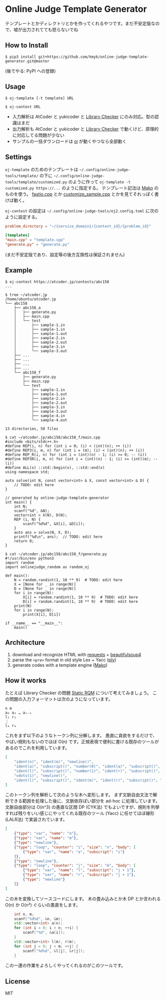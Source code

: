 # Online Judge Template Generator

テンプレートとかディレクトリとかを作ってくれるやつです。まだ不安定版なので、嘘が出力されてても怒らないでね


## How to Install

``` console
$ pip3 install git+https://github.com/kmyk/online-judge-template-generator.git@master
```

(後でやる: PyPI への登録)


## Usage

``` console
$ oj-template [-t template] URL
```

``` console
$ oj-contest URL
```

-   入力解析は AtCoder と yukicoder と [Library Checker](https://judge.yosupo.jp/) にのみ対応。型の認識はまだ
-   出力解析も AtCoder と yukicoder と [Library Checker](https://judge.yosupo.jp/) で動くけど、原理的に対応してる問題が少ない
-   サンプルの一括ダウンロードは [oj](https://github.com/kmyk/online-judge-tools) が動くやつなら全部動く


## Settings

`oj-template` のためのテンプレートは `~/.config/online-judge-tools/template/` の下に `~/.config/online-judge-tools/template/customized.py` のように作って `oj-template -t customized.py https://...` のように指定する。
テンプレート記法は [Mako](https://www.makotemplates.org/) のものを使う。
[fastio.cpp](https://github.com/kmyk/online-judge-template-generator/blob/master/onlinejudge_template_resources/fastio.cpp) とか [customize_sample.cpp](https://github.com/kmyk/online-judge-template-generator/blob/master/onlinejudge_template_resources/customize_sample.cpp) とかを見てそれっぽく書けば動く。

`oj-contest` の設定は `~/.config/online-judge-tools/oj2.config.toml` に次のように設定する。

``` toml
problem_directory = "~/{service_domain}/{contest_id}/{problem_id}"

[templates]
"main.cpp" = "template.cpp"
"generate.py" = "generate.py"
```

(まだ不安定版であり、設定等の後方互換性は保証されません)


## Example

``` console
$ oj-contest https://atcoder.jp/contests/abc158
...

$ tree ~/atcoder.jp
/home/ubuntu/atcoder.jp
└── abc158
    ├── abc158_a
    │   ├── generate.py
    │   ├── main.cpp
    │   └── test
    │       ├── sample-1.in
    │       ├── sample-1.in
    │       ├── sample-1.out
    │       ├── sample-2.in
    │       ├── sample-2.out
    │       ├── sample-3.in
    │       └── sample-3.out
    ├── ...
    ├── ...
    ├── ...
    ├── ...
    └── abc158_f
        ├── generate.py
        ├── main.cpp
        └── test
            ├── sample-1.in
            ├── sample-1.out
            ├── sample-2.in
            ├── sample-2.out
            ├── sample-3.in
            ├── sample-3.out
            ├── sample-4.in
            └── sample-4.out

13 directories, 50 files

$ cat ~/atcoder.jp/abc158/abc158_f/main.cpp
#include <bits/stdc++.h>
#define REP(i, n) for (int i = 0; (i) < (int)(n); ++ (i))
#define REP3(i, m, n) for (int i = (m); (i) < (int)(n); ++ (i))
#define REP_R(i, n) for (int i = (int)(n) - 1; (i) >= 0; -- (i))
#define REP3R(i, m, n) for (int i = (int)(n) - 1; (i) >= (int)(m); -- (i))
#define ALL(x) ::std::begin(x), ::std::end(x)
using namespace std;

auto solve(int N, const vector<int> & X, const vector<int> & D) {
    // TODO: edit here
}

// generated by online-judge-template-generator
int main() {
    int N;
    scanf("%d", &N);
    vector<int > X(N), D(N);
    REP (i, N) {
        scanf("%d%d", &X[i], &D[i]);
    }
    auto ans = solve(N, X, D);
    printf("%d\n", ans);  // TODO: edit here
    return 0;
}

$ cat ~/atcoder.jp/abc158/abc158_f/generate.py
#!/usr/bin/env python3
import random
import onlinejudge_random as random_oj

def main():
    N = random.randint(1, 10 ** 9)  # TODO: edit here
    X = [None for _ in range(N)]
    D = [None for _ in range(N)]
    for i in range(N):
        X[i] = random.randint(1, 10 ** 9)  # TODO: edit here
        D[i] = random.randint(1, 10 ** 9)  # TODO: edit here
    print(N)
    for i in range(N):
        print(X[i], D[i])

if __name__ == "__main__":
    main()
```


## Architecture

1.  download and recognize HTML with [requests](https://requests.readthedocs.io/en/master/) + [beautifulsoup4](https://www.crummy.com/software/BeautifulSoup/)
1.  parse the `<pre>` format in old style Lex + Yacc ([ply](http://www.dabeaz.com/ply/))
1.  generate codes with a template engine ([Mako](https://www.makotemplates.org/))


## How it works

たとえば Library Checker の問題 [Static RQM](https://judge.yosupo.jp/problem/staticrmq) について考えてみましょう。
この問題の入力フォーマットは次のようになっています。

```
n m
a₀ a₁ … aₙ₋₁
l₁ r₁
⋮
lₘ rₘ
```

これをまず以下のようなトークン列に分解します。
愚直に貪欲をするだけで、やばい規則もないのでほぼ O(n) です。正規表現で便利に書ける既存のツールがあるのでこれを利用しています。

``` json
[
    "ident(n)", "ident(m)", "newline()",
    "ident(a)", "subscript()", "number(0)", "ident(a)", "subscript()", "number(1)", "dots()", "ident(a)", "subscript()", "ident(n)", "binop(-)", "number(1)", "newline()",
    "ident(l)", "subscript()", "number(1)", "ident(r)", "subscript()", "number(1)", "newline()",
    "vdots(1)", "newline()",
    "ident(l)", "subscript()", "ident(m)", "ident(r)", "subscript()", "ident(m)", "newline()"
]
```

このトークン列を解析して次のような木へ変形します。
まず文脈自由文法で解析できる範囲を処理した後に、文脈依存ぽい部分を ad-hoc に処理しています。
文脈自由部分は O(n^3) の愚直な区間 DP (CYK法) でもよいですが、規則を列挙すれば残りをいい感じにやってくれる既存のツール (Yacc) に任せてほぼ線形 (LALR法) で実装されています。

``` json
[
    {"type": "var", "name": "n"},
    {"type": "var", "name": "m"},
    {"type": "newline"},
    {"type": "loop", "counter": "i", "size": "n", "body": [
        {"type": "var", "name": "a", "subscript": "i"}
    ]},
    {"type": "newline"},
    {"type": "loop", "counter": "j", "size": "m", "body": [
        {"type": "var", "name": "l", "subscript": "j + 1"},
        {"type": "var", "name": "r", "subscript": "j + 1"},
        {"type": "newline"}
    ]}
]
```

この木を変換してソースコードにします。
木の畳み込みとか木 DP とか言われる O(n) か O(n²) ぐらいの愚直をします。

``` c++
    int n, m;
    scanf("%d%d", &n, &m);
    std::vector<int> a(n);
    for (int i = 0; i < n; ++i) {
        scanf("%d", &a[i]);
    }
    std::vector<int> l(m), r(m);
    for (int j = 0; j < m; ++j) {
        scanf("%d%d", &l[j], &r[j]);
    }
```

この一連の作業をよろしくやってくれるのがこのツールです。


## License

MIT
